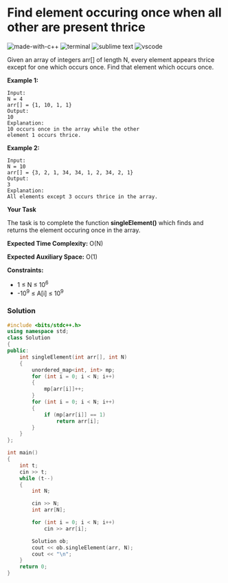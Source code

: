 # Find element occuring once when all other are present thrice
![made-with-c++](https://img.shields.io/badge/Made%20with-C++-007396.svg)
![terminal](https://img.shields.io/badge/Windows%20Terminal-4D4D4D?logo=windows%20terminal&logoColor=white)
![sublime text](https://img.shields.io/badge/sublime_text-%23575757.svg?logo=sublime-text&logoColor=important)
![vscode](https://img.shields.io/badge/Visual_Studio_Code-0078D4?logo=visual%20studio%20code&logoColor=white)

Given an array of integers arr[] of length N, every element appears thrice except for one which occurs once. Find that element which occurs once.

__Example 1:__
```
Input:
N = 4
arr[] = {1, 10, 1, 1}
Output:
10
Explanation:
10 occurs once in the array while the other
element 1 occurs thrice.
```
__Example 2:__
```
Input:
N = 10
arr[] = {3, 2, 1, 34, 34, 1, 2, 34, 2, 1}
Output:
3
Explanation:
All elements except 3 occurs thrice in the array.
```
__Your Task__

The task is to complete the function **singleElement()** which finds and returns the element occuring once in the array.

__Expected Time Complexity:__ O(N)

__Expected Auxiliary Space:__ O(1)

__Constraints:__
- 1 ≤ N ≤ 10<sup>6</sup>
- -10<sup>9</sup> ≤ A[i] ≤ 10<sup>9</sup>

### Solution
```cpp
#include <bits/stdc++.h>
using namespace std;
class Solution
{
public:
    int singleElement(int arr[], int N)
    {
        unordered_map<int, int> mp;
        for (int i = 0; i < N; i++)
        {
            mp[arr[i]]++;
        }
        for (int i = 0; i < N; i++)
        {
            if (mp[arr[i]] == 1)
                return arr[i];
        }
    }
};

int main()
{
    int t;
    cin >> t;
    while (t--)
    {
        int N;

        cin >> N;
        int arr[N];

        for (int i = 0; i < N; i++)
            cin >> arr[i];

        Solution ob;
        cout << ob.singleElement(arr, N);
        cout << "\n";
    }
    return 0;
}
```